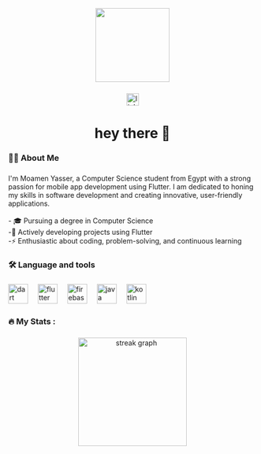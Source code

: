 <div align="center">
  <img height="150" src="https://avatars.githubusercontent.com/u/125693167?s=400&u=2bb70650a421a3baeef1b977be412aa8c7e11fff&v=4"  />
</div>

###

<div align="center">
  <a href="https://www.linkedin.com/in/moamen-yasser-my" target="_blank">
    <img src="https://img.shields.io/static/v1?message=LinkedIn&logo=linkedin&label=&color=0077B5&logoColor=white&labelColor=&style=for-the-badge" height="25" alt="linkedin logo"  />
  </a>
</div>

###

<h1 align="center">hey there 👋</h1>

###

<h3 align="left">👩‍💻  About Me</h3>

###

<p align="left">I'm Moamen Yasser, a Computer Science student from Egypt with a strong passion for mobile app development using Flutter. I am dedicated to honing my skills in software development and creating innovative, user-friendly applications.
<br><br>- 🎓 Pursuing a degree in Computer Science <br>-📱 Actively developing projects using Flutter <br>-⚡️ Enthusiastic about coding, problem-solving, and continuous learning</p>

###

<h3 align="left">🛠 Language and tools</h3>

###

<div align="left">
  <img src="https://cdn.jsdelivr.net/gh/devicons/devicon/icons/dart/dart-original.svg" height="40" alt="dart logo"  />
  <img width="12" />
  <img src="https://cdn.jsdelivr.net/gh/devicons/devicon/icons/flutter/flutter-original.svg" height="40" alt="flutter logo"  />
  <img width="12" />
  <img src="https://cdn.jsdelivr.net/gh/devicons/devicon/icons/firebase/firebase-plain-wordmark.svg" height="40" alt="firebase logo"  />
  <img width="12" />
  <img src="https://cdn.jsdelivr.net/gh/devicons/devicon/icons/java/java-original.svg" height="40" alt="java logo"  />
  <img width="12" />
  <img src="https://cdn.jsdelivr.net/gh/devicons/devicon/icons/kotlin/kotlin-original.svg" height="40" alt="kotlin logo"  />
</div>

###

<h3 align="left">🔥   My Stats :</h3>

###

<div align="center">
  <img src="https://streak-stats.demolab.com?user=Moamen771&locale=en&mode=daily&theme=dark&hide_border=false&border_radius=5&order=3" height="220" alt="streak graph"  />
</div>

###
